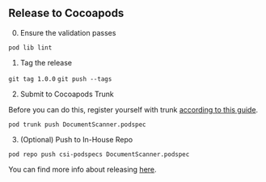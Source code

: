 ## Release to Cocoapods

0. Ensure the validation passes

`pod lib lint`

1. Tag the release

`git tag 1.0.0`
`git push --tags`

2. Submit to Cocoapods Trunk

Before you can do this, register yourself with trunk [according to this guide][1].

`pod trunk push DocumentScanner.podspec`

3. (Optional) Push to In-House Repo

`pod repo push csi-podspecs DocumentScanner.podspec`

You can find more info about releasing [here][2].


[1]: https://guides.cocoapods.org/making/getting-setup-with-trunk.html#getting-started
[2]: https://guides.cocoapods.org/making/making-a-cocoapod.html
